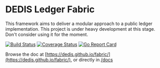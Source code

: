 # DEDIS Ledger Fabric

This framework aims to deliver a modular approach to a public ledger implementation. This project is under heavy development at this stage. Don't consider using it for the moment.

[![Build Status](https://travis-ci.org/dedis/fabric.svg?branch=master)](https://travis-ci.org/dedis/fabric)
[![Coverage Status](https://coveralls.io/repos/github/dedis/fabric/badge.svg?branch=master)](https://coveralls.io/github/dedis/fabric?branch=master)
[![Go Report Card](https://goreportcard.com/badge/github.com/dedis/fabric)](https://goreportcard.com/report/github.com/dedis/fabric)

Browse the doc at
[https://dedis.github.io/fabric/](https://dedis.github.io/fabric/), or
directly in [/docs](/docs)
